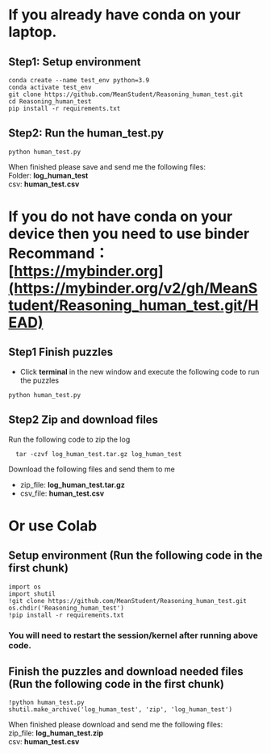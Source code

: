 # If you already have conda on your laptop.

## Step1: Setup environment
```
conda create --name test_env python=3.9
conda activate test_env
git clone https://github.com/MeanStudent/Reasoning_human_test.git
cd Reasoning_human_test
pip install -r requirements.txt
```

## Step2: Run the human_test.py
```
python human_test.py
```
When finished please save and send me the following files:  
Folder: **log_human_test**  
csv: **human_test.csv**

# If you do not have conda on your device then you need to use binder **Recommand**： [https://mybinder.org](https://mybinder.org/v2/gh/MeanStudent/Reasoning_human_test.git/HEAD)
## Step1 Finish puzzles
- Click **terminal** in the new window and execute the following code to run the puzzles
```
python human_test.py
```

## Step2 Zip and download files
Run the following code to zip the log
```
  tar -czvf log_human_test.tar.gz log_human_test
```
Download the following files and send them to me
- zip_file: **log_human_test.tar.gz**
- csv_file: **human_test.csv**


# Or use Colab 
## Setup environment (Run the following code in the first chunk)
```
import os
import shutil
!git clone https://github.com/MeanStudent/Reasoning_human_test.git
os.chdir('Reasoning_human_test')
!pip install -r requirements.txt
```
### You will need to restart the session/kernel after running above code.

## Finish the puzzles and download needed files (Run the following code in the first chunk)
```
!python human_test.py
shutil.make_archive('log_human_test', 'zip', 'log_human_test')
```
When finished please download and send me the following files:  
zip_file: **log_human_test.zip**  
csv: **human_test.csv**


